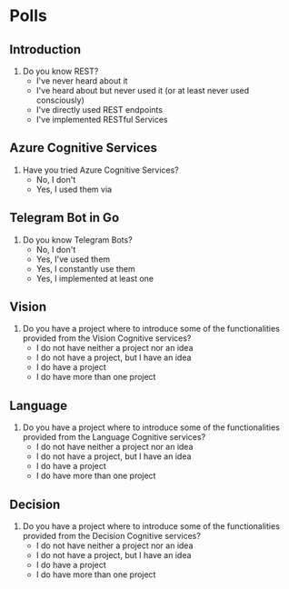 # Polls

## Introduction

1. Do you know REST?
   - I've never heard about it
   - I've heard about but never used it (or at least never used consciously)
   - I've directly used REST endpoints
   - I've implemented RESTful Services

## Azure Cognitive Services

1. Have you tried Azure Cognitive Services?
   - No, I don't
   - Yes, I used them via 


## Telegram Bot in Go

1. Do you know Telegram Bots?
    - No, I don't
    - Yes, I've used them
    - Yes, I constantly use them
    - Yes, I implemented at least one

## Vision

1. Do you have a project where to introduce some of the functionalities provided from the Vision Cognitive services?
   - I do not have neither a project nor an idea
   - I do not have a project, but I have an idea
   - I do have a project
   - I do have more than one project

## Language

1. Do you have a project where to introduce some of the functionalities provided from the Language Cognitive services?
   - I do not have neither a project nor an idea
   - I do not have a project, but I have an idea
   - I do have a project
   - I do have more than one project

## Decision

1. Do you have a project where to introduce some of the functionalities provided from the Decision Cognitive services?
   - I do not have neither a project nor an idea
   - I do not have a project, but I have an idea
   - I do have a project
   - I do have more than one project